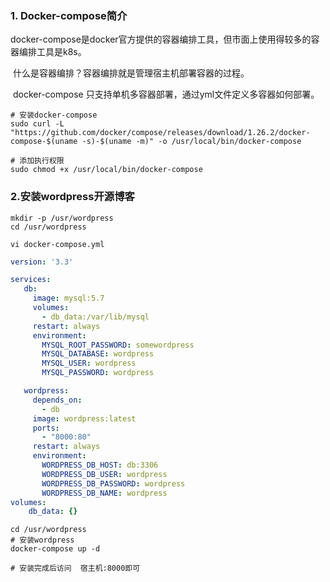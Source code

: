 ### 1. Docker-compose简介

​	docker-compose是docker官方提供的容器编排工具，但市面上使用得较多的容器编排工具是k8s。

​	什么是容器编排？容器编排就是管理宿主机部署容器的过程。

​	docker-compose 只支持单机多容器部署，通过yml文件定义多容器如何部署。



```shell
# 安装docker-compose 
sudo curl -L "https://github.com/docker/compose/releases/download/1.26.2/docker-compose-$(uname -s)-$(uname -m)" -o /usr/local/bin/docker-compose

# 添加执行权限
sudo chmod +x /usr/local/bin/docker-compose
```



### 2.安装wordpress开源博客

```shell
mkdir -p /usr/wordpress
cd /usr/wordpress

vi docker-compose.yml
```

```yaml
version: '3.3'

services:
   db:
     image: mysql:5.7
     volumes:
       - db_data:/var/lib/mysql
     restart: always
     environment:
       MYSQL_ROOT_PASSWORD: somewordpress
       MYSQL_DATABASE: wordpress
       MYSQL_USER: wordpress
       MYSQL_PASSWORD: wordpress

   wordpress:
     depends_on:
       - db
     image: wordpress:latest
     ports:
       - "8000:80"
     restart: always
     environment:
       WORDPRESS_DB_HOST: db:3306
       WORDPRESS_DB_USER: wordpress
       WORDPRESS_DB_PASSWORD: wordpress
       WORDPRESS_DB_NAME: wordpress
volumes:
    db_data: {}
```



```shell
cd /usr/wordpress
# 安装wordpress
docker-compose up -d 

# 安装完成后访问  宿主机:8000即可
```

